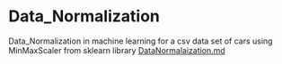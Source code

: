 # Data_Normalization
Data_Normalization  in machine learning for a csv data set of cars using MinMaxScaler  from sklearn library 
[DataNormalaization.md](https://github.com/user-attachments/files/18046058/DataNormalaization.md)
